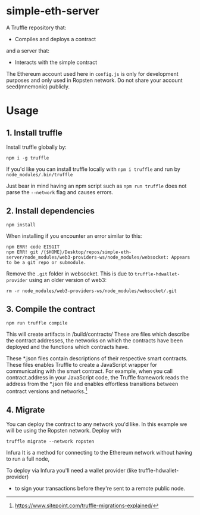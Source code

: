 # simple-eth-server
A Truffle repository that:
- Compiles and deploys a contract

and a server that:
- Interacts with the simple contract

The Ethereum account used here in `config.js` is only for development purposes and only used in Ropsten network. Do not share your account seed(mnemonic) publicly.
# Usage

## 1. Install truffle
Install truffle globally by:
```
npm i -g truffle
```

If you'd like you can install truffle locally with `npm i truffle` and run by `node_modules/.bin/truffle`

Just bear in mind having an npm script such as `npm run truffle` does not parse the `--network` flag and causes errors.

## 2. Install dependencies
```
npm install
```

When installing if you encounter an error similar to this:
```
npm ERR! code EISGIT
npm ERR! git /{$HOME}/Desktop/repos/simple-eth-server/node_modules/web3-providers-ws/node_modules/websocket: Appears to be a git repo or submodule.
```
Remove the `.git` folder in websocket. This is due to `truffle-hdwallet-provider` using an older version of web3:
```
rm -r node_modules/web3-providers-ws/node_modules/websocket/.git
```

## 3. Compile the contract
```
npm run truffle compile
```

This will create artifacts in /build/contracts/
These are files which describe the contract addresses, the networks on which the contracts have been deployed and the functions which contracts have.

These *.json files contain descriptions of their respective smart contracts. These files enables Truffle to create a JavaScript wrapper for communicating with the smart contract. For example, when you call contract.address in your JavaScript code, the Truffle framework reads the address from the *.json file and enables effortless transitions between contract versions and networks.[^1]

## 4. Migrate

You can deploy the contract to any network you'd like. In this example we will be using the Ropsten network.
Deploy with
```
truffle migrate --network ropsten
```



[^1]: https://www.sitepoint.com/truffle-migrations-explained/


Infura 
It is a method for connecting to the Ethereum network without having to run a full node,

To deploy via Infura you'll need a wallet provider (like truffle-hdwallet-provider)
 * to sign your transactions before they're sent to a remote public node.